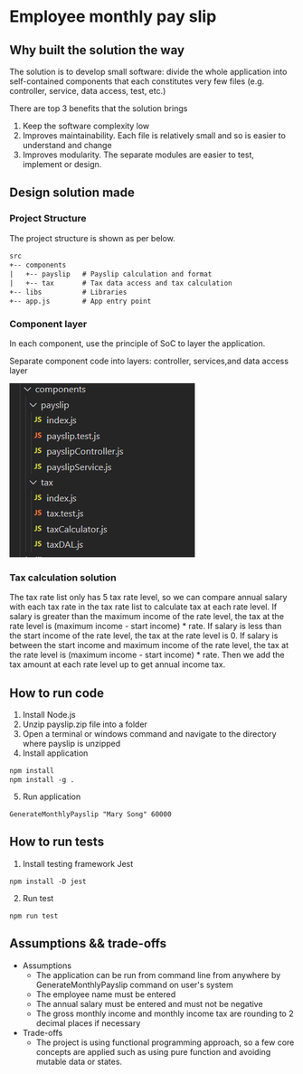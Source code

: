 # Employee monthly pay slip

## Why built the solution the way
The solution is to develop small software: divide the whole application into self-contained components that each constitutes very few files (e.g. controller, service, data access, test, etc.)  

There are top 3 benefits that the solution brings
1. Keep the software complexity low
2. Improves maintainability. Each file is relatively small and so is easier to understand and change
3. Improves modularity. The separate modules are easier to test, implement or design.

## Design solution made
### Project Structure
The project structure is shown as per below.

```
src
+-- components     
|   +-- payslip   # Payslip calculation and format 
|   +-- tax       # Tax data access and tax calculation
+-- libs		  # Libraries
+-- app.js        # App entry point

```

### Component layer
In each component, use the principle of SoC to layer the application.

Separate component code into layers: controller, services,and data access layer  

![Component](component.png)

### Tax calculation solution
The tax rate list only has 5 tax rate level, so we can compare annual salary with each tax rate in the tax rate list to calculate tax at each rate level.
If salary is greater than the maximum income of the rate level, the tax at the rate level is (maximum income - start income) * rate.
If salary is less than the start income of the rate level, the tax at the rate level is 0.
If salary is between the start income and maximum income of the rate level, the tax at the rate level is (maximum income - start income) * rate.
Then we add the tax amount at each rate level up to get annual income tax.

## How to run code

1. Install Node.js
2. Unzip payslip.zip file into a folder
3. Open a terminal or windows command and navigate to the directory where payslip is unzipped
4. Install application
```
npm install
npm install -g .
```
5. Run application

```
GenerateMonthlyPayslip "Mary Song" 60000
```

## How to run tests

1. Install testing framework Jest
```
npm install -D jest
```
2. Run test
```
npm run test
```

## Assumptions && trade-offs
  - Assumptions
     - The application can be run from command line from anywhere by GenerateMonthlyPayslip command on user's system
     - The employee name must be entered
     - The annual salary must be entered and must not be negative
     - The gross monthly income and monthly income tax are rounding to 2 decimal places if necessary
 - Trade-offs
     - The project is using functional programming approach, so a few core concepts are applied such as using pure function and avoiding mutable data or states.